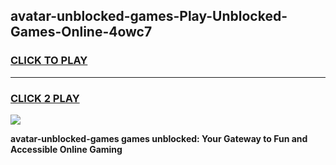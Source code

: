 
## avatar-unblocked-games-Play-Unblocked-Games-Online-4owc7
<h3>
<a href="https://premium76.site?title=avatar-unblocked-games&ref=24A">CLICK TO PLAY</a></h3>
<hr>

<h3>
<a href="https://premium76.site?title=avatar-unblocked-games&ref=24A">CLICK 2 PLAY</a>
  
</h3>

<a href="https://premium76.site?title=avatar-unblocked-games&ref=24A"><img src="https://clearcache.store/games.png"></a>


**avatar-unblocked-games games unblocked: Your Gateway to Fun and Accessible Online Gaming**
